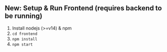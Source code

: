## New: Setup & Run Frontend (requires backend to be running)

1. Install nodejs (>=v14) & npm
2. `cd frontend`
3. `npm install`
4. `npm start`
